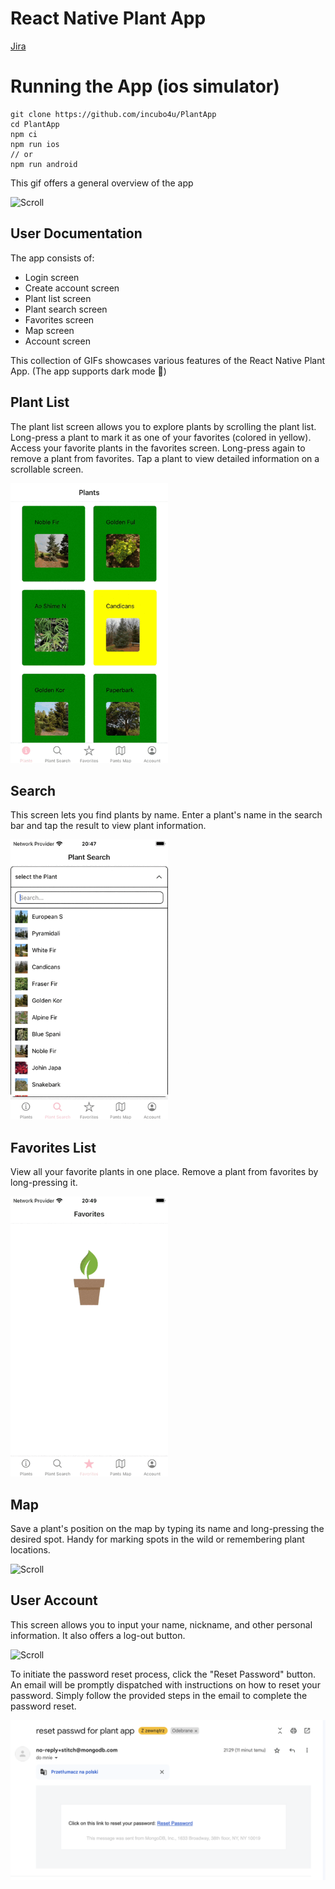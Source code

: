# React Native Plant App
[Jira](https://roleplantingapp.atlassian.net/jira/software/projects/RPA/boards/1) 

# Running the App (ios simulator)

```
git clone https://github.com/incubo4u/PlantApp
cd PlantApp
npm ci 
npm run ios 
// or 
npm run android
```

This gif offers a general overview of the app

<img src="./PlantApp/assets/gifs/app.gif" width="50%" alt="Scroll">

## User Documentation
The app consists of:
- Login screen 
- Create account screen 
- Plant list screen
- Plant search screen 
- Favorites screen 
- Map screen
- Account screen 

This collection of GIFs showcases various features of the React Native Plant App.
(The app supports dark mode 🌙)

## Plant List
The plant list screen allows you to explore plants by scrolling the plant list. Long-press a plant to mark it as one of your favorites (colored in yellow). Access your favorite plants in the favorites screen. Long-press again to remove a plant from favorites. Tap a plant to view detailed information on a scrollable screen.


<img src="./PlantApp/assets/gifs/plant_list.gif" width="50%" alt="Scroll">

## Search
This screen lets you find plants by name. Enter a plant's name in the search bar and tap the result to view plant information.

<img src="./PlantApp/assets/gifs/plant_search.gif" width="50%" alt="Scroll">

## Favorites List
View all your favorite plants in one place. Remove a plant from favorites by long-pressing it.

<img src="./PlantApp/assets/gifs/plant_favorites.gif" width="50%" alt="Scroll">


## Map
Save a plant's position on the map by typing its name and long-pressing the desired spot. Handy for marking spots in the wild or remembering plant locations.

<img src="./PlantApp/assets/gifs/plant_map.gif" width="50%" alt="Scroll">

## User Account
This screen allows you to input your name, nickname, and other personal information. It also offers a log-out button.

<img src="./PlantApp/assets/gifs/plant_user.gif" width="50%" alt="Scroll">


To initiate the password reset process, click the "Reset Password" button. An email will be promptly dispatched with instructions on how to reset your password. Simply follow the provided steps in the email to complete the password reset.

<img src="./PlantApp/assets/email.png" width="100%" alt="Scroll">
